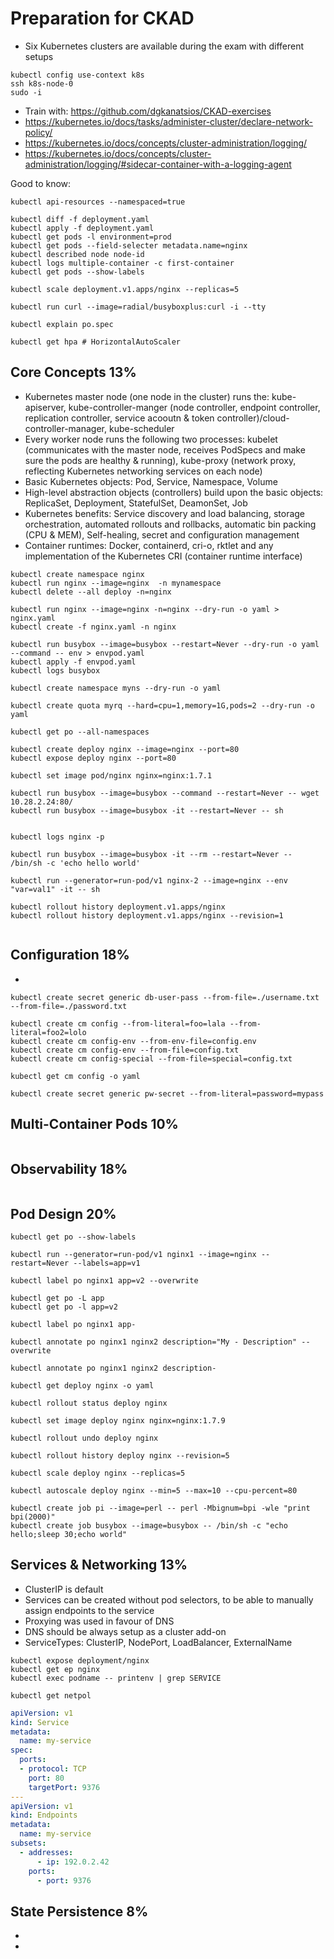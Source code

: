 # Preparation for CKAD

* Six Kubernetes clusters are available during the exam with different setups

```shell
kubectl config use-context k8s
ssh k8s-node-0
sudo -i
```

* Train with: https://github.com/dgkanatsios/CKAD-exercises
* https://kubernetes.io/docs/tasks/administer-cluster/declare-network-policy/
* https://kubernetes.io/docs/concepts/cluster-administration/logging/
* https://kubernetes.io/docs/concepts/cluster-administration/logging/#sidecar-container-with-a-logging-agent

Good to know:

```shell
kubectl api-resources --namespaced=true

kubectl diff -f deployment.yaml
kubectl apply -f deployment.yaml
kubectl get pods -l environment=prod
kubectl get pods --field-selecter metadata.name=nginx
kubectl described node node-id
kubectl logs multiple-container -c first-container
kubectl get pods --show-labels

kubectl scale deployment.v1.apps/nginx --replicas=5

kubectl run curl --image=radial/busyboxplus:curl -i --tty

kubectl explain po.spec

kubectl get hpa # HorizontalAutoScaler
```

## Core Concepts 13%

* Kubernetes master node (one node in the cluster) runs the: kube-apiserver, kube-controller-manger (node controller, endpoint controller, replication controller, service acooutn & token controller)/cloud-controller-manager, kube-scheduler
* Every worker node runs the following two processes: kubelet (communicates with the master node, receives PodSpecs and make sure the pods are healthy & running), kube-proxy (network proxy, reflecting Kubernetes networking services on each node)
* Basic Kubernetes objects: Pod, Service, Namespace, Volume
* High-level abstraction objects (controllers) build upon the basic objects: ReplicaSet, Deployment, StatefulSet, DeamonSet, Job
* Kubernetes benefits: Service discovery and load balancing, storage orchestration, automated rollouts and rollbacks, automatic bin packing (CPU & MEM), Self-healing, secret and configuration management
* Container runtimes: Docker, containerd, cri-o, rktlet and any implementation of the Kubernetes CRI (container runtime interface)


```shell
kubectl create namespace nginx
kubectl run nginx --image=nginx  -n mynamespace
kubectl delete --all deploy -n=nginx

kubectl run nginx --image=nginx -n=nginx --dry-run -o yaml > nginx.yaml
kubectl create -f nginx.yaml -n nginx

kubectl run busybox --image=busybox --restart=Never --dry-run -o yaml --command -- env > envpod.yaml
kubectl apply -f envpod.yaml
kubectl logs busybox

kubectl create namespace myns --dry-run -o yaml

kubectl create quota myrq --hard=cpu=1,memory=1G,pods=2 --dry-run -o yaml

kubectl get po --all-namespaces

kubectl create deploy nginx --image=nginx --port=80
kubectl expose deploy nginx --port=80

kubectl set image pod/nginx nginx=nginx:1.7.1

kubectl run busybox --image=busybox --command --restart=Never -- wget 10.28.2.24:80/
kubectl run busybox --image=busybox -it --restart=Never -- sh


kubectl logs nginx -p

kubectl run busybox --image=busybox -it --rm --restart=Never -- /bin/sh -c 'echo hello world'

kubectl run --generator=run-pod/v1 nginx-2 --image=nginx --env "var=val1" -it -- sh

kubectl rollout history deployment.v1.apps/nginx
kubectl rollout history deployment.v1.apps/nginx --revision=1


```


## Configuration 18%

* 

```shell
kubectl create secret generic db-user-pass --from-file=./username.txt --from-file=./password.txt

kubectl create cm config --from-literal=foo=lala --from-literal=foo2=lolo
kubectl create cm config-env --from-env-file=config.env
kubectl create cm config-env --from-file=config.txt
kubectl create cm config-special --from-file=special=config.txt

kubectl get cm config -o yaml

kubectl create secret generic pw-secret --from-literal=password=mypass

```

## Multi-Container Pods 10%




```shell

```

## Observability 18%


```shell

```

## Pod Design 20%

```shell
kubectl get po --show-labels

kubectl run --generator=run-pod/v1 nginx1 --image=nginx --restart=Never --labels=app=v1

kubectl label po nginx1 app=v2 --overwrite

kubectl get po -L app
kubectl get po -l app=v2

kubectl label po nginx1 app-

kubectl annotate po nginx1 nginx2 description="My - Description" --overwrite

kubectl annotate po nginx1 nginx2 description-

kubectl get deploy nginx -o yaml

kubectl rollout status deploy nginx

kubectl set image deploy nginx nginx=nginx:1.7.9

kubectl rollout undo deploy nginx

kubectl rollout history deploy nginx --revision=5

kubectl scale deploy nginx --replicas=5

kubectl autoscale deploy nginx --min=5 --max=10 --cpu-percent=80

kubectl create job pi --image=perl -- perl -Mbignum=bpi -wle "print bpi(2000)"
kubectl create job busybox --image=busybox -- /bin/sh -c "echo hello;sleep 30;echo world"

```

## Services & Networking 13%

* ClusterIP is default
* Services can be created without pod selectors, to be able to manually assign endpoints to the service
* Proxying was used in favour of DNS
* DNS should be always setup as a cluster add-on
* ServiceTypes: ClusterIP, NodePort, LoadBalancer, ExternalName

```shell
kubectl expose deployment/nginx
kubectl get ep nginx
kubectl exec podname -- printenv | grep SERVICE

kubectl get netpol

```

```yaml
apiVersion: v1
kind: Service
metadata:
  name: my-service
spec:
  ports:
  - protocol: TCP
    port: 80
    targetPort: 9376
---
apiVersion: v1
kind: Endpoints
metadata:
  name: my-service
subsets:
  - addresses:
      - ip: 192.0.2.42
    ports:
      - port: 9376
```

## State Persistence 8%

*
*


```shell


```